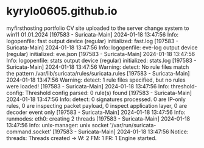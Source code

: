 # kyrylo0605.github.io
myfirsthosting portfolio CV site
uploaded to the server
change system to win11 01.01.2024
[197583 - Suricata-Main] 2024-01-18 13:47:56 Info: logopenfile: fast output device (regular) initialized: fast.log
[197583 - Suricata-Main] 2024-01-18 13:47:56 Info: logopenfile: eve-log output device (regular) initialized: eve.json
[197583 - Suricata-Main] 2024-01-18 13:47:56 Info: logopenfile: stats output device (regular) initialized: stats.log
[197583 - Suricata-Main] 2024-01-18 13:47:56 Warning: detect: No rule files match the pattern /var/lib/suricata/rules/suricata.rules
[197583 - Suricata-Main] 2024-01-18 13:47:56 Warning: detect: 1 rule files specified, but no rules were loaded!
[197583 - Suricata-Main] 2024-01-18 13:47:56 Info: threshold-config: Threshold config parsed: 0 rule(s) found
[197583 - Suricata-Main] 2024-01-18 13:47:56 Info: detect: 0 signatures processed. 0 are IP-only rules, 0 are inspecting packet payload, 0 inspect application layer, 0 are decoder event only
[197583 - Suricata-Main] 2024-01-18 13:47:56 Info: runmodes: eth0: creating 2 threads
[197583 - Suricata-Main] 2024-01-18 13:47:56 Info: unix-manager: unix socket '/var/run/suricata-command.socket'
[197583 - Suricata-Main] 2024-01-18 13:47:56 Notice: threads: Threads created -> W: 2 FM: 1 FR: 1   Engine started.
